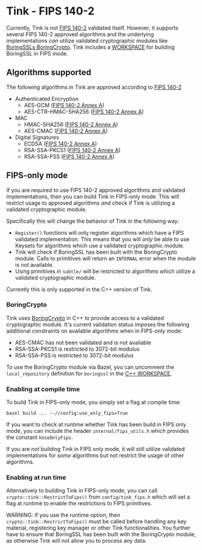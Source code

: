 # Tink - FIPS 140-2

Currently, Tink is not
[FIPS 140-2](https://csrc.nist.gov/publications/detail/fips/140/2/final)
validated itself. However, it supports several FIPS 140-2 approved algorithms and the
underlying implementations *can* utilize validated cryptographic modules like
[BoringSSLs BoringCrypto](https://csrc.nist.gov/Projects/Cryptographic-Module-Validation-Program/Certificate/3678).
Tink includes a
[WORKSPACE](https://github.com/google/tink/blob/master/cc/third_party/boringssl_fips)
for building BoringSSL in FIPS mode.

## Algorithms supported

The following algorithms in Tink are approved according to
[FIPS 140-2](https://csrc.nist.gov/publications/detail/fips/140/2/final)

*   Authenticated Encryption
    *   AES-GCM ([FIPS 140-2 Annex A][fips_140_2_annex_a])
    *   AES-CTR-HMAC-SHA256 ([FIPS 140-2 Annex A][fips_140_2_annex_a])
*   MAC
    *   HMAC-SHA256 ([FIPS 140-2 Annex A][fips_140_2_annex_a])
    *   AES-CMAC ([FIPS 140-2 Annex A][fips_140_2_annex_a])
*   Digital Signatures
    *   ECDSA ([FIPS 140-2 Annex A][fips_140_2_annex_a])
    *   RSA-SSA-PKCS1 ([FIPS 140-2 Annex A][fips_140_2_annex_a])
    *   RSA-SSA-PSS ([FIPS 140-2 Annex A][fips_140_2_annex_a])

[fips_140_2_annex_a]: https://csrc.nist.gov/CSRC/media/Publications/fips/140/2/final/documents/fips1402annexa.pdf

## FIPS-only mode

If you are required to use FIPS 140-2 approved algorithms and validated
implementations, then you can build Tink in FIPS-only mode. This will restrict
usage to approved algorithms *and* check if Tink is utilizing a validated
cryptographic module.

Specifically this will change the behavior of Tink in the following way:

*   `Register()` functions will only register algorithms which have a FIPS
    validated implementation. This means that you will *only* be able to use
    Keysets for algorithms which use a validated cryptographic module.
*   Tink will check if BoringSSL has been built with the BoringCrypto module.
    Calls to primitives will return an `INTERNAL` error when the module is not
    available.
*   Using primitives in `subtle/` will be restricted to algorithms which utilize
    a validated cryptographic module.

Currently this is only supported in the C++ version of Tink.

### BoringCrypto

Tink uses
[BoringCrypto](https://csrc.nist.gov/Projects/Cryptographic-Module-Validation-Program/Certificate/3678)
in C++ to provide access to a validated cryptographic module. It's current
validation status imposes the following additional constraints on available
algorithms when in FIPS-only mode:

*   AES-CMAC has not been validated and is not available
*   RSA-SSA-PKCS1 is restricted to 3072-bit modulus
*   RSA-SSA-PSS is restricted to 3072-bit modulus

To use the BoringCrypto module via Bazel, you can uncomment the `local_repository`
definition for `boringssl` in the [C++
WORKSPACE](https://github.com/google/tink/blob/master/cc/WORKSPACE).

### Enabling at compile time

To build Tink in FIPS-only mode, you simply set a flag at compile time:

```shell
bazel build ... --//config:use_only_fips=True
```

If you want to check at runtime whether Tink has been build in FIPS only mode,
you can include the header `internal/fips_utils.h` which provides the constant
`kUseOnlyFips`.

If you are *not* building Tink in FIPS only mode, it will still utilize
validated implementations for *some* algorithms but not restrict the usage of
other algorithms.

### Enabling at run time

Alternatively to building Tink in FIPS-only  mode, you can call
`crypto::tink::RestrictToFips()` from `config/tink_fips.h` which will set a flag
at runtime to enable the restrictions to FIPS primitives.

WARNING: If you use the runtime option, then `crypto::tink::RestrictToFips()`
must be called before handling any key material, registering key manager or
other Tink functionalities. You further have to ensure that BoringSSL has been
built with the BoringCrypto module, as otherwise Tink will not allow you to
process any data.
